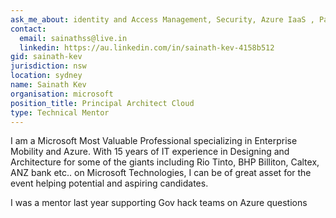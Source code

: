 ```yaml
---
ask_me_about: identity and Access Management, Security, Azure IaaS , PaaS, Windows Internals
contact:
  email: sainathss@live.in
  linkedin: https://au.linkedin.com/in/sainath-kev-4158b512
gid: sainath-kev
jurisdiction: nsw
location: sydney
name: Sainath Kev
organisation: microsoft
position_title: Principal Architect Cloud
type: Technical Mentor
---
```


I am a Microsoft Most Valuable Professional specializing in Enterprise Mobility and Azure.
With 15 years of IT experience in Designing and Architecture for some of the giants including Rio Tinto, BHP Billiton, Caltex, ANZ bank etc.. on Microsoft Technologies, I can be of great asset for the event helping potential and aspiring candidates.  

I was a mentor last year supporting Gov hack teams on Azure questions